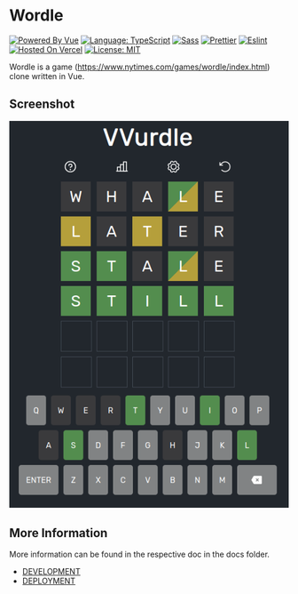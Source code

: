 # Wordle

[![Powered By Vue](https://img.shields.io/badge/powered%20by-Vue-%234FC08D.svg?style=flat&logo=Vue.js)](https://vuejs.org/)
[![Language: TypeScript](https://img.shields.io/badge/language-typescript-%233178C6.svg?style=flat&logo=typescript)](https://www.typescriptlang.org/)
[![Sass](https://img.shields.io/badge/style-sass-%23CC6699?logo=sass)](https://sass-lang.com/)
[![Prettier](https://img.shields.io/badge/code--formatter-prettier-%23F7B93E?style=flat&logo=prettier)](https://prettier.io/)
[![Eslint](https://img.shields.io/badge/linter-eslint-%234B32C3?style=flat&logo=eslint)](https://eslint.org/)
[![Hosted On Vercel](https://img.shields.io/badge/hosted%20on-vercel-%23000000.svg?style=flat&logo=vercel)](https://vercel.com/)
[![License: MIT](https://img.shields.io/badge/license-MIT-brightgreen.svg?style=flat&logo=license)](https://github.com/jordanshatford/vvurdle/blob/main/LICENSE)

Wordle is a game (https://www.nytimes.com/games/wordle/index.html) clone written in Vue.

## Screenshot

![readme-image](./src/assets/example.png)

## More Information

More information can be found in the respective doc in the docs folder.

- [DEVELOPMENT](./docs/DEVELOPMENT.md)
- [DEPLOYMENT](./docs/DEPLOYMENT.md)
